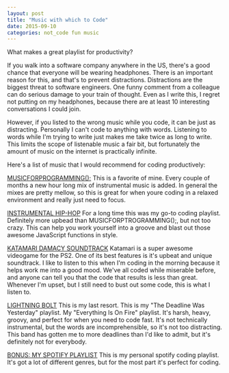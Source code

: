 ```yaml
---
layout: post
title: "Music with which to Code"
date: 2015-09-10
categories: not_code fun music
---
```


What makes a great playlist for productivity?

If you walk into a software company anywhere in the US, there's a good chance that everyone will be wearing headphones. There is an important reason for this, and that's to prevent distractions. Distractions are the biggest threat to software engineers. One funny comment from a colleague can do serious damage to your train of thought. Even as I write this, I regret not putting on my headphones, because there are at least 10 interesting conversations I could join.

However, if you listed to the wrong music while you code, it can be just as distracting. Personally I can't code to anything with words. Listening to words while I'm trying to write just makes me take twice as long to write. This limits the scope of listenable music a fair bit, but fortunately the amount of music on the internet is practically infinite.

Here's a list of music that I would recommend for coding productively:

[MUSICFORPROGRAMMING();](http://www.musicforprogramming.net/)
This is a favorite of mine. Every couple of months a new hour long mix of instrumental music is added. In general the mixes are pretty mellow, so this is great for when youre coding in a relaxed environment and really just need to focus.

[INSTRUMENTAL HIP-HOP](https://open.spotify.com/user/miggiesmalls/playlist/69Sk0ME4PgFDPgit7401Dh)
For a long time this was my go-to coding playlist. Definitely more upbead than MUSICFORPTROGRAMMING();, but not too crazy. This can help you work yourself into a groove and blast out those awesome JavaScript functions in style.

[KATAMARI DAMACY SOUNDTRACK](https://www.youtube.com/watch?v=QAA6hq9RL-4)
Katamari is a super awesome videogame for the PS2. One of its best features is it's upbeat and unique soundtrack. I like to listen to this when I'm coding in the morning because it helps work me into a good mood. We've all coded while miserable before, and anyone can tell you that the code that results is less than great. Whenever I'm upset, but I still need to bust out some code, this is what I listen to.

[LIGHTNING BOLT](https://open.spotify.com/album/1HN2Y71apfstJXoWxDPTJO)
This is my last resort. This is my "The Deadline Was Yesterday" playlist. My "Everything Is On Fire" playlist. It's harsh, heavy, groovy, and perfect for when you need to code fast. It's not technically instrumental, but the words are incomprehensible, so it's not too distracting. This band has gotten me to more deadlines than I'd like to admit, but it's definitely not for everybody.

[BONUS: MY SPOTIFY PLAYLIST](https://open.spotify.com/user/peenmaster/playlist/28Op22YOEHh7gs8J8NYj2r)
This is my personal spotify coding playlist. It's got a lot of different genres, but for the most part it's perfect for coding.

